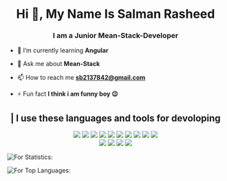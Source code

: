 <h1 align="center">Hi 👋, My Name Is Salman Rasheed</h1>
<h3 align="center">I am a Junior Mean-Stack-Developer</h3>


- 🌱 I’m currently learning **Angular**

- 💬 Ask me about **Mean-Stack**

- 📫 How to reach me **sb2137842@gmail.com**

- ⚡ Fun fact **I think i am funny boy 😉**


<h2 align="center">| I use these languages and tools for devoloping</h2>
 
<p align="center" ><img src="https://img.shields.io/badge/-HTML-e34f26?logo=html5&logoColor=fff"> <img src="https://img.shields.io/badge/-CSS-1572B6?logo=css3&logoColor=fff"> <img src="https://img.shields.io/badge/-JavaScript-F7DF1E?logo=javascript&logoColor=fff"> <img src="https://img.shields.io/badge/-BootStrap-7952B3?logo=bootstrap&logoColor=fff"> <img src="https://img.shields.io/badge/-Angular-DD0031?logo=angular&logoColor=fff"> <img src="https://img.shields.io/badge/-TypeScript-3178C6?logo=typescript&logoColor=fff"> <img src="https://img.shields.io/badge/-GitHub-181717?logo=github&logoColor=fff"> <img src="https://img.shields.io/badge/-Node.js-339933?logo=node.js&logoColor=fff"> <img src="https://img.shields.io/badge/-Express-000000?logo&ExpresslogoColor=fff"> <img src="https://img.shields.io/badge/-Visual%20Studio%20Code-007ACC?logo=Visual%20Studio%20Code&logoColor=fff"></br> <img src="https://img.shields.io/badge/-Ubuntu-E95420?logo=Ubuntu&logoColor=fff"> <img src="https://img.shields.io/badge/-Postman-FF6C37?logo=Postman&logoColor=fff"> <img src="https://img.shields.io/badge/-Vercel-000000?logo=Vercel&logoColor=fff"> <img src="https://img.shields.io/badge/-MongoDB-47A248?logo=MongoDB&logoColor=fff"></p> 

![For Statistics:](https://github-readme-stats.vercel.app/api?username=WebDevolper1122&count_private=true&show_icons=true&theme=radical)
 

![For Top Languages:](https://github-readme-stats.vercel.app/api/top-langs/?username=WebDevolper1122&show_icons=true&theme=radical)






